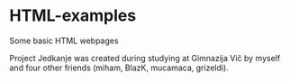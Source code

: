 # HTML-examples
Some basic HTML webpages

Project Jedkanje was created during studying at Gimnazija Vič by myself and four other friends (miham, BlazK, mucamaca, grizeldi).
